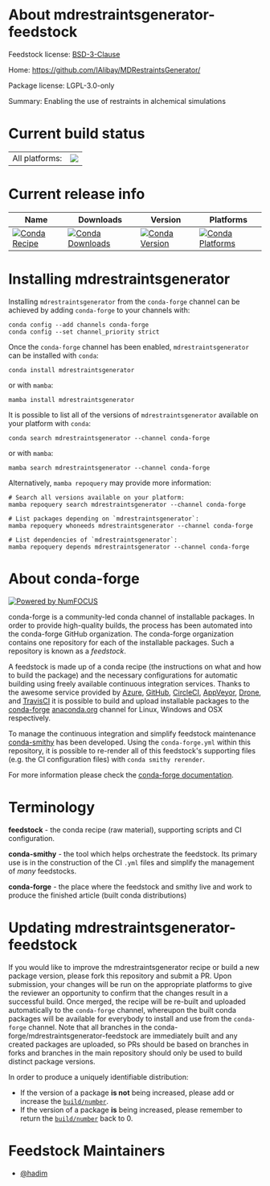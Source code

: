 About mdrestraintsgenerator-feedstock
=====================================

Feedstock license: [BSD-3-Clause](https://github.com/conda-forge/mdrestraintsgenerator-feedstock/blob/main/LICENSE.txt)

Home: https://github.com/IAlibay/MDRestraintsGenerator/

Package license: LGPL-3.0-only

Summary: Enabling the use of restraints in alchemical simulations

Current build status
====================


<table><tr><td>All platforms:</td>
    <td>
      <a href="https://dev.azure.com/conda-forge/feedstock-builds/_build/latest?definitionId=18704&branchName=main">
        <img src="https://dev.azure.com/conda-forge/feedstock-builds/_apis/build/status/mdrestraintsgenerator-feedstock?branchName=main">
      </a>
    </td>
  </tr>
</table>

Current release info
====================

| Name | Downloads | Version | Platforms |
| --- | --- | --- | --- |
| [![Conda Recipe](https://img.shields.io/badge/recipe-mdrestraintsgenerator-green.svg)](https://anaconda.org/conda-forge/mdrestraintsgenerator) | [![Conda Downloads](https://img.shields.io/conda/dn/conda-forge/mdrestraintsgenerator.svg)](https://anaconda.org/conda-forge/mdrestraintsgenerator) | [![Conda Version](https://img.shields.io/conda/vn/conda-forge/mdrestraintsgenerator.svg)](https://anaconda.org/conda-forge/mdrestraintsgenerator) | [![Conda Platforms](https://img.shields.io/conda/pn/conda-forge/mdrestraintsgenerator.svg)](https://anaconda.org/conda-forge/mdrestraintsgenerator) |

Installing mdrestraintsgenerator
================================

Installing `mdrestraintsgenerator` from the `conda-forge` channel can be achieved by adding `conda-forge` to your channels with:

```
conda config --add channels conda-forge
conda config --set channel_priority strict
```

Once the `conda-forge` channel has been enabled, `mdrestraintsgenerator` can be installed with `conda`:

```
conda install mdrestraintsgenerator
```

or with `mamba`:

```
mamba install mdrestraintsgenerator
```

It is possible to list all of the versions of `mdrestraintsgenerator` available on your platform with `conda`:

```
conda search mdrestraintsgenerator --channel conda-forge
```

or with `mamba`:

```
mamba search mdrestraintsgenerator --channel conda-forge
```

Alternatively, `mamba repoquery` may provide more information:

```
# Search all versions available on your platform:
mamba repoquery search mdrestraintsgenerator --channel conda-forge

# List packages depending on `mdrestraintsgenerator`:
mamba repoquery whoneeds mdrestraintsgenerator --channel conda-forge

# List dependencies of `mdrestraintsgenerator`:
mamba repoquery depends mdrestraintsgenerator --channel conda-forge
```


About conda-forge
=================

[![Powered by
NumFOCUS](https://img.shields.io/badge/powered%20by-NumFOCUS-orange.svg?style=flat&colorA=E1523D&colorB=007D8A)](https://numfocus.org)

conda-forge is a community-led conda channel of installable packages.
In order to provide high-quality builds, the process has been automated into the
conda-forge GitHub organization. The conda-forge organization contains one repository
for each of the installable packages. Such a repository is known as a *feedstock*.

A feedstock is made up of a conda recipe (the instructions on what and how to build
the package) and the necessary configurations for automatic building using freely
available continuous integration services. Thanks to the awesome service provided by
[Azure](https://azure.microsoft.com/en-us/services/devops/), [GitHub](https://github.com/),
[CircleCI](https://circleci.com/), [AppVeyor](https://www.appveyor.com/),
[Drone](https://cloud.drone.io/welcome), and [TravisCI](https://travis-ci.com/)
it is possible to build and upload installable packages to the
[conda-forge](https://anaconda.org/conda-forge) [anaconda.org](https://anaconda.org/)
channel for Linux, Windows and OSX respectively.

To manage the continuous integration and simplify feedstock maintenance
[conda-smithy](https://github.com/conda-forge/conda-smithy) has been developed.
Using the ``conda-forge.yml`` within this repository, it is possible to re-render all of
this feedstock's supporting files (e.g. the CI configuration files) with ``conda smithy rerender``.

For more information please check the [conda-forge documentation](https://conda-forge.org/docs/).

Terminology
===========

**feedstock** - the conda recipe (raw material), supporting scripts and CI configuration.

**conda-smithy** - the tool which helps orchestrate the feedstock.
                   Its primary use is in the construction of the CI ``.yml`` files
                   and simplify the management of *many* feedstocks.

**conda-forge** - the place where the feedstock and smithy live and work to
                  produce the finished article (built conda distributions)


Updating mdrestraintsgenerator-feedstock
========================================

If you would like to improve the mdrestraintsgenerator recipe or build a new
package version, please fork this repository and submit a PR. Upon submission,
your changes will be run on the appropriate platforms to give the reviewer an
opportunity to confirm that the changes result in a successful build. Once
merged, the recipe will be re-built and uploaded automatically to the
`conda-forge` channel, whereupon the built conda packages will be available for
everybody to install and use from the `conda-forge` channel.
Note that all branches in the conda-forge/mdrestraintsgenerator-feedstock are
immediately built and any created packages are uploaded, so PRs should be based
on branches in forks and branches in the main repository should only be used to
build distinct package versions.

In order to produce a uniquely identifiable distribution:
 * If the version of a package **is not** being increased, please add or increase
   the [``build/number``](https://docs.conda.io/projects/conda-build/en/latest/resources/define-metadata.html#build-number-and-string).
 * If the version of a package **is** being increased, please remember to return
   the [``build/number``](https://docs.conda.io/projects/conda-build/en/latest/resources/define-metadata.html#build-number-and-string)
   back to 0.

Feedstock Maintainers
=====================

* [@hadim](https://github.com/hadim/)

